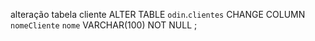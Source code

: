 alteração tabela cliente
ALTER TABLE `odin`.`clientes` 
CHANGE COLUMN `nomeCliente` `nome` VARCHAR(100) NOT NULL ;